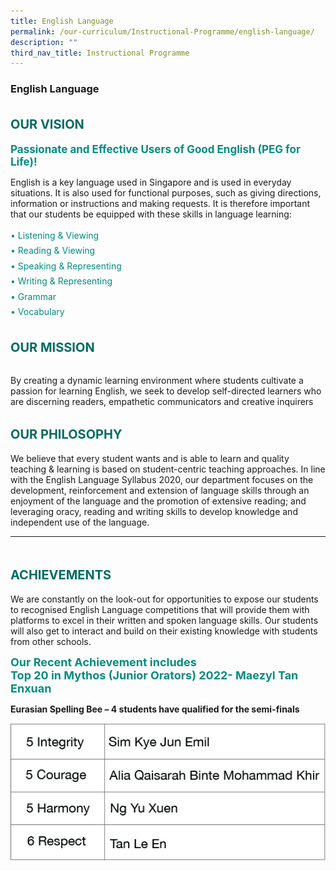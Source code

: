 ```yaml
---
title: English Language
permalink: /our-curriculum/Instructional-Programme/english-language/
description: ""
third_nav_title: Instructional Programme
---
```

### **English Language**

<b style="color:#016C62; font-size:20px; line-height: 3;">OUR VISION</b><br>
<b style="color:#038C7F; font-size:17px; ">Passionate and Effective Users of Good English (PEG for Life)!</b><br>

English is a key language used in Singapore and is used in everyday situations. It is also used for functional purposes, such as giving directions, information or instructions and making requests. It is therefore important that our students be equipped with these skills in language learning: 

<p style="color:#038C7F; line-height: 1.75;">
•	Listening & Viewing <br>
•	Reading & Viewing<br>
•	Speaking & Representing<br>
•	Writing & Representing<br>
•	Grammar<br>
•	Vocabulary<br> </p>

<b style="color:#016C62; font-size:20px; line-height: 3;">OUR MISSION</b><br>

By creating a dynamic learning environment where students cultivate a passion for learning English, we seek to develop self-directed learners who are discerning readers, empathetic communicators and creative inquirers<br>

<b style="color:#016C62; font-size:20px; line-height: 3;">OUR PHILOSOPHY</b><br>
We believe that every student wants and is able to learn and quality teaching & learning is based on student-centric teaching approaches. In line with the English Language Syllabus 2020, our department focuses on the development, reinforcement and extension of language skills through an enjoyment of the language and the promotion of extensive reading; and leveraging oracy, reading and writing skills to develop knowledge and independent use of the language.

<hr>
<br><b style="color:#016C62; font-size:20px; line-height: 3;">ACHIEVEMENTS</b><br>
We are constantly on the look-out for opportunities to expose our students to recognised English Language competitions that will provide them with platforms to excel in their written and spoken language skills. Our students will also get to interact and build on their existing knowledge with students from other schools.

<b style="color:#038C7F; font-size:18px; ">Our Recent Achievement includes <br>
Top 20 in Mythos (Junior Orators) 2022- Maezyl Tan Enxuan</b>


<b>Eurasian Spelling Bee – 4 students have qualified for the semi-finals</b>
<br>

![](/images/achievementseng.png) <br>